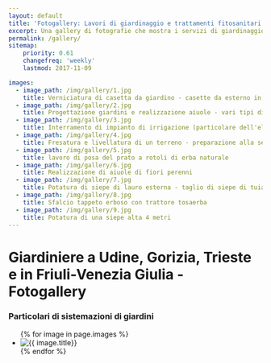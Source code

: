 ```yaml
---
layout: default
title: 'Fotogallery: Lavori di giardinaggio e trattamenti fitosanitari - POTASIEPE'
excerpt: Una gallery di fotografie che mostra i servizi di giardinaggio svolti da giardiniere PotaSiepe nei giardini della provincia di Udine, di Trieste e in Friuli
permalink: /gallery/
sitemap:
    priority: 0.61
    changefreq: 'weekly'
    lastmod: 2017-11-09

images:
  - image_path: /img/gallery/1.jpg
    title: Verniciatura di casetta da giardino - casette da esterno in legno, resina e pvc
  - image_path: /img/gallery/2.jpg
    title: Progettazione giardini e realizzazione aiuole - vari tipi di fiori e di piante
  - image_path: /img/gallery/3.jpg
    title: Interramento di impianto di irrigazione (particolare dell'elettrovalvola)
  - image_path: /img/gallery/4.jpg
    title: Fresatura e livellatura di un terreno - preparazione alla semina del prato
  - image_path: /img/gallery/5.jpg
    title: lavoro di posa del prato a rotoli di erba naturale
  - image_path: /img/gallery/6.jpg
    title: Realizzazione di aiuole di fiori perenni
  - image_path: /img/gallery/7.jpg
    title: Potatura di siepe di lauro esterna - taglio di siepe di tuia interna al giardino
  - image_path: /img/gallery/8.jpg
    title: Sfalcio tappeto erboso con trattore tosaerba
  - image_path: /img/gallery/9.jpg
    title: Potatura di una siepe alta 4 metri
---
```

# Giardiniere a Udine, Gorizia, Trieste e in Friuli-Venezia Giulia - Fotogallery

### Particolari di sistemazioni di giardini
<div class="list-collection">
<ul class="photo-gallery">
  {% for image in page.images %}
    <li><img src="{{ image.image_path }}" alt="{{ image.title}}" title="{{ image.title}}"/></li>
  {% endfor %}
</ul>
</div>

